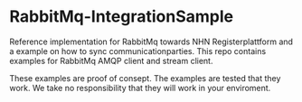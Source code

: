 # RabbitMq-IntegrationSample
Reference implementation for RabbitMq towards NHN Registerplattform and a example on how to sync communicationparties.
This repo contains examples for RabbitMq AMQP client and stream client.

These examples are proof of consept. The examples are tested that they work. We take no responsibility that they will work in your enviroment.
